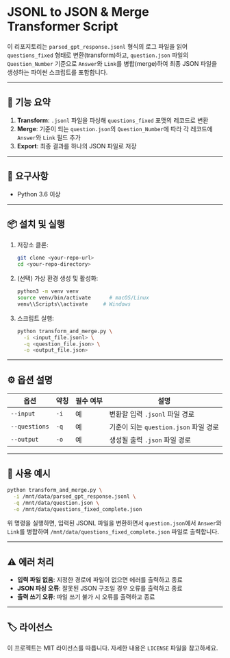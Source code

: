 # JSONL to JSON & Merge Transformer Script

이 리포지토리는 `parsed_gpt_response.jsonl` 형식의 로그 파일을 읽어 `questions_fixed` 형태로 변환(transform)하고, `question.json` 파일의 `Question_Number` 기준으로 `Answer`와 `Link`를 병합(merge)하여 최종 JSON 파일을 생성하는 파이썬 스크립트를 포함합니다.

---

## 📝 기능 요약

1. **Transform**: `.jsonl` 파일을 파싱해 `questions_fixed` 포맷의 레코드로 변환
2. **Merge**: 기준이 되는 `question.json`의 `Question_Number`에 따라 각 레코드에 `Answer`와 `Link` 필드 추가
3. **Export**: 최종 결과를 하나의 JSON 파일로 저장

---

## 🚀 요구사항

* Python 3.6 이상

---

## 📦 설치 및 실행

1. 저장소 클론:

   ```bash
   git clone <your-repo-url>
   cd <your-repo-directory>
   ```

2. (선택) 가상 환경 생성 및 활성화:

   ```bash
   python3 -m venv venv
   source venv/bin/activate      # macOS/Linux
   venv\\Scripts\\activate     # Windows
   ```

3. 스크립트 실행:

   ```bash
   python transform_and_merge.py \
     -i <input_file.jsonl> \
     -q <question_file.json> \
     -o <output_file.json>
   ```

---

## ⚙️ 옵션 설명

| 옵션            | 약칭   | 필수 여부 | 설명                           |
| ------------- | ---- | ----- | ---------------------------- |
| `--input`     | `-i` | 예     | 변환할 입력 `.jsonl` 파일 경로        |
| `--questions` | `-q` | 예     | 기준이 되는 `question.json` 파일 경로 |
| `--output`    | `-o` | 예     | 생성될 출력 `.json` 파일 경로         |

---

## 📖 사용 예시

```bash
python transform_and_merge.py \
  -i /mnt/data/parsed_gpt_response.jsonl \
  -q /mnt/data/question.json \
  -o /mnt/data/questions_fixed_complete.json
```

위 명령을 실행하면, 입력된 JSONL 파일을 변환하면서 `question.json`에서 `Answer`와 `Link`를 병합하여 `/mnt/data/questions_fixed_complete.json` 파일로 출력합니다.

---

## ⚠️ 에러 처리

* **입력 파일 없음**: 지정한 경로에 파일이 없으면 에러를 출력하고 종료
* **JSON 파싱 오류**: 잘못된 JSON 구조일 경우 오류를 출력하고 종료
* **출력 쓰기 오류**: 파일 쓰기 불가 시 오류를 출력하고 종료

---

## 🏷️ 라이선스

이 프로젝트는 MIT 라이선스를 따릅니다. 자세한 내용은 `LICENSE` 파일을 참고하세요.
